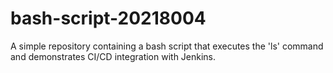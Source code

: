 # bash-script-20218004
A simple repository containing a bash script that executes the 'ls' command and demonstrates CI/CD integration with Jenkins.
